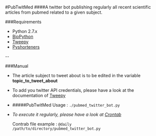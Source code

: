 #PubTwitMed
####A twitter bot publishing regularly all recent scientific articles from pubmed related to a given subject.


###Requirements
- Python 2.7.x
- [BioPython](https://biopython.org/wiki/Biopython) 
- [Tweepy](http://www.tweepy.org/)
- [Pyshorteners](https://github.com/ellisonleao/pyshorteners)

--

###Manual
- The article subject to tweet about is to be edited in the variable **topic_to_tweet_about**

- To add you twitter API credentials, please have a look at the documentation of [Tweepy](http://tweepy.readthedocs.io/en/v3.5.0/getting_started.html#hello-tweepy)

- #####PubTwitMed Usage :
`./pubmed_twitter_bot.py`

- *To execute it regularly, please have a look at [Crontab](https://en.wikipedia.org/wiki/Cron)*

	Contrab file example :
	`@daily /path/to/directory/pubmed_twitter_bot.py`
